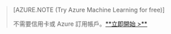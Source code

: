 >[AZURE.NOTE (Try Azure Machine Learning for free)]
>
>不需要信用卡或 Azure 訂用帳戶。<a href="https://studio.azureml.net/Home" target="_blank">\*\*立即開始 \>\*\*</a>
<!--HONumber=54-->